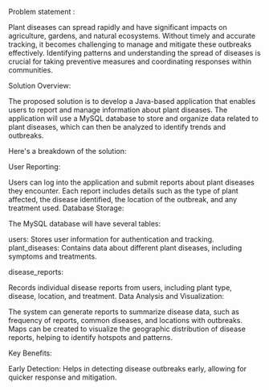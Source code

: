 Problem statement : 

Plant diseases can spread rapidly and have significant impacts on agriculture, gardens, and natural ecosystems. Without timely and accurate tracking, it becomes challenging to manage and mitigate these outbreaks effectively. Identifying patterns and understanding the spread of diseases is crucial for taking preventive measures and coordinating responses within communities.

Solution Overview:

The proposed solution is to develop a Java-based application that enables users to report and manage information about plant diseases. The application will use a MySQL database to store and organize data related to plant diseases, which can then be analyzed to identify trends and outbreaks.

Here's a breakdown of the solution:

User Reporting:

Users can log into the application and submit reports about plant diseases they encounter.
Each report includes details such as the type of plant affected, the disease identified, the location of the outbreak, and any treatment used.
Database Storage:

The MySQL database will have several tables:

users: Stores user information for authentication and tracking.
plant_diseases: Contains data about different plant diseases, including symptoms and treatments.

disease_reports: 

Records individual disease reports from users, including plant type, disease, location, and treatment.
Data Analysis and Visualization:

The system can generate reports to summarize disease data, such as frequency of reports, common diseases, and locations with outbreaks.
Maps can be created to visualize the geographic distribution of disease reports, helping to identify hotspots and patterns.

Key Benefits:

Early Detection: Helps in detecting disease outbreaks early, allowing for quicker response and mitigation.

